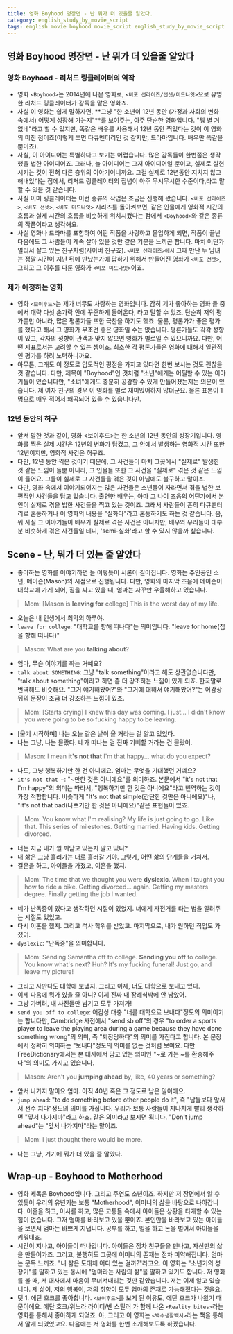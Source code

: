 ```yaml
---
title: 영화 Boyhood 명장면 - 난 뭐가 더 있을줄 알았다.
category: english_study_by_movie_script
tags: english movie boyhood movie_script english_study_by_movie_script Boyhood
---
```


## 영화 Boyhood 명장면 - 난 뭐가 더 있을줄 알았다

### 영화 Boyhood - 리처드 링클레이터의 역작

- 영화 `<Boyhood>`는 2014년에 나온 영화로, `<비포 선라이즈/선셋/미드나잇>`으로 유명한 리처드 링클레이터가 감독을 맡은 영화죠. 
- 사실 이 영화는 쉽게 말하자면, **그냥 "한 소년이 12년 동안 (가정과 사회의 변화 속에서) 어떻게 성장해 가는지"**를 보여주는, 아주 단순한 영화입니다. "뭐 별 거 없네"라고 할 수 있지만, 똑같은 배우를 사용해서 12년 동안 찍었다는 것이 이 영화의 미친 점이죠(이렇게 쓰면 다큐멘터리인 것 같지만, 드라마입니다. 배우만 똑같을 뿐이죠).
- 사실, 이 아이디어는 특별하다고 보기는 어렵습니다. 많은 감독들이 한번쯤은 생각했을 법한 아이디어죠. 그러나, 늘 아이디어는 그저 아이디어일 뿐이고, 실제로 실현시키는 것이 전혀 다른 층위의 이야기이니까요. 그걸 실제로 12년동안 지치지 않고 해내었다는 점에서, 리처드 링클레이터의 집념이 아주 무시무시한 수준이다,라고 말할 수 있을 것 같습니다. 
- 사실 이미 링클레이터는 이런 종류의 작업은 조금은 진행해 왔습니다. `<비포 선라이즈>`, `<비포 선셋>`, `<비포 미드나잇>` 시리즈를 돌이켜보면, 같은 인물에게 영화적 시간의 흐름과 실제 시간의 흐름을 비슷하게 위치시켰다는 점에서 `<Boyhood>`와 같은 종류의 작품이라고 생각해요. 
- 사실 영화나 드라마를 포함하여 어떤 작품을 사랑하고 몰입하게 되면, 작품이 끝난 다음에도 그 사람들이 계속 살아 있을 것만 같은 기분을 느끼곤 합니다. 마치 어딘가 멀리서 살고 있는 친구처럼(사이버 친구죠). `<비포 선라이즈>에서` 그때 만난 두 남녀는 정말 시간이 지난 뒤에 만났는가에 답하기 위해서 만들어진 영화가 `<비포 선셋>`, 그리고 그 이후를 다룬 영화가 `<비포 미드나잇>`이죠. 

### 제가 애정하는 영화

- 영화 `<보이후드>`는 제가 너무도 사랑하는 영화입니다. 감히 제가 좋아하는 영화 들 중에서 대략 다섯 손가락 안에 꾸준하게 들어온다, 라고 말할 수 있죠. 단순히 저의 평가뿐만 아니라, 많은 평론가들 또한 극찬을 하기도 했죠. 물론, 평론가가 좋은 평가를 했다고 해서 그 영화가 무조건 좋은 영화일 수는 없습니다. 평론가들도 각각 성향이 있고, 각자의 성향이 관객과 맞지 않으면 영화가 별로일 수 있으니까요. 다만, 어떤 지표로서는 고려할 수 있는 셈이죠. 최소한 각 평론가들은 영화에 대해서 일관적인 평가를 하려 노력하니까요. 
- 아무튼, 그래도 이 정도로 압도적인 평점을 가지고 있다면 한번 보시는 것도 괜찮을 것 같습니다. 다만, 제목이 "Boyhood"인 것처럼 "소년"에게는 어필할 수 있는 이야기들이 있습니다만, "소녀"에게도 충분히 공감할 수 있게 만들어졌는지는 의문이 있습니다. 제 여자 친구의 경우 이 영화를 별로 재미있어하지 않더군요. 물론 표본이 1명으로 매우 적어서 왜곡되어 있을 수 있습니다만. 

### 12년 동안의 허구 

- 앞서 말한 것과 같이, 영화 <보이후드>는 한 소년의 12년 동안의 성장기입니다. 영화를 찍은 실제 시간은 12년의 변화가 담겼고, 그 안에서 발생하는 영화적 시간 또한 12년이지만, 영화적 사건은 허구죠. 
- 다만, 12년 동안 찍은 것이기 때문에, 그 사건들이 마치 그곳에서 "실제로" 발생한 것 같은 느낌이 들뿐 아니라, 그 인물들 또한 그 사건을 "실제로" 겪은 것 같은 느낌이 들어요. 그들이 실제로 그 사건들을 겪은 것이 아님에도 불구하고 말이죠. 
- 다만, 영화 속에서 이야기되어지는 많은 사건들은 소년들이 자라면서 겪을 법한 보편적인 사건들을 담고 있습니다. 출연한 배우는, 아마 그 나이 즈음의 어딘가에서 본인이 실제로 겪을 법한 사건들을 찍고 있는 것이죠. 그래서 사람들이 흔히 다큐멘터리로 혼동하거나 이 영화의 내용을 "실화다"라고 혼동하기도 하는 것 같습니다. 음, 뭐 사실 그 이야기들이 배우가 실제로 겪은 사건은 아니지만, 배우와 우리들이 대부분 비슷하게 겪은 사건들일 테니, 'semi-실화'라고 할 수 있지 않을까 싶습니다. 

## Scene - 난, 뭐가 더 있는 줄 알았다

- 좋아하는 영화를 이야기하면 늘 이렇듯이 서론이 길어집니다. 영화는 주인공인 소년, 메이슨(Mason)의 시점으로 진행됩니다. 다만, 영화의 마지막 즈음에 메이슨이 대학교에 가게 되어, 짐을 싸고 있을 때, 엄마는 자꾸만 우울해하고 있습니다.

> Mom: [Mason is **leaving for** college] This is the worst day of my life.

- 오늘은 내 인생에서 최악의 하루야. 
- `leave for college`: "대학교를 향해 떠나다"는 의미입니다. "leave for home(집을 향해 떠나다)"

> Mason: What are you **talking about**?

- 엄마, 무슨 이야기를 하는 거예요? 
- `talk about SOMETHING`: 그냥 "talk something"이라고 해도 상관없습니다만, "talk about something"이라고 하면 좀 더 강조하는 느낌이 있게 되죠. 한국말로 번역해도 비슷해요. "그거 얘기해봤어?"와 "그거에 대해서 얘기해봤어?"는 어감상 뒤의 문장이 조금 더 강조하는 느낌이 있죠.

> Mom: [Starts crying] I knew this day was coming. I just... I didn't know you were going to be so fucking happy to be leaving.

- [울기 시작하며] 나는 오늘 같은 날이 올 거라는 걸 알고 있었다. 
- 나는 그냥, 나는 몰랐다. 네가 떠나는 걸 진짜 기뻐할 거라는 건 몰랐어.

> Mason: I mean **it's not that** I'm that happy... what do you expect?

- 나도, 그냥 행복하기만 한 건 아니에요. 엄마는 무엇을 기대했던 거예요? 
- `it's not that ~`: "~만한 것은 아니에요"를 의미하죠. 본문에서 "it's not that I'm happy"의 의미는 따라서, "행복하기만 한 것은 아니에요"라고 번역하는 것이 가장 적합합니다. 비슷하게 "It's not that simple(간단한 것만은 아니에요)"나, "It's not that bad(나쁘기만 한 것은 아니에요)"같은 표현들이 있죠.

> Mom: You know what I'm realising? My life is just going to go. Like that. This series of milestones. Getting married. Having kids. Getting divorced. 

- 너는 지금 내가 뭘 깨닫고 있는지 알고 있니? 
- 내 삶은 그냥 흘러가는 대로 흘러갈 거야. 그렇게, 어떤 삶의 단계들을 거쳐서. 
- 결혼을 하고, 아이들을 가졌고, 이혼을 했지.

> Mom: The time that we thought you were **dyslexic**. When I taught you how to ride a bike. Getting divorced... again. Getting my masters degree. Finally getting the job I wanted. 

- 네가 난독증이 있다고 생각하던 시절이 있었지. 너에게 자전거를 타는 법을 알려주는 시절도 있었고. 
- 다시 이혼을 했지. 그리고 석사 학위를 받았고. 마지막으로, 내가 원하던 직업도 가졌어. 
- `dyslexic`: "난독증"을 의미합니다.

> Mom: Sending Samantha off to college. **Sending you off** to college. You know what's next? Huh? It's my fucking funeral! Just go, and leave my picture!

- 그리고 사만다도 대학에 보냈지. 그리고 이제, 너도 대학으로 보내고 있다.
- 이제 다음에 뭐가 있을 줄 아니? 이제 진짜 내 장례식밖에 안 남았어. 
- 그냥 가버려, 내 사진들만 남기고 모두 가져가!
- `send you off to college`: 어감상 대충 "너를 대학으로 보내다"정도의 의미이기는 합니다만, Cambridge 사전에서 "send sb off"의 경우 "to order a sports player to leave the playing area during a game because they have done something wrong"의 의미, 즉 "퇴장당하다"의 의미를 가진다고 합니다. 본 문장에서 정확히 의미하는 "보내다"정도의 의미를 없는 것처럼 보여요. 다만 FreeDictionary에서는 본 대사에서 담고 있는 의미인 "~로 가는 ~를 환송해주다"의 의미도 가지고 있습니다. 

> Mason: Aren't you **jumping ahead** by, like, 40 years or something?

- 앞서 나가지 말아요 엄마. 아직 40년 혹은 그 정도로 남은 일이에요. 
- `jump ahead`: "to do something before other people do it", 즉 "남들보다 앞서서 선수 치다"정도의 의미를 가집니다. 우리가 보통 사람들이 지나치게 빨리 생각하면 "앞서 나가지마"라고 하죠. 같은 의미라고 보시면 됩니다. "Don't jump ahead"는 "앞서 나가지마"라는 말이죠. 

> Mom: I just thought there would be more.

- 나는 그냥, 거기에 뭐가 더 있을 줄 알았다. 

## Wrap-up - Boyhood to Motherhood

- 영화 제목은 Boyhood입니다. 그리고 주연도 소년이죠. 하지만 저 장면에서 알 수 있듯이 우리의 유년기는 보통 "Motherhood", 어머니의 삶을 바탕으로 나아갑니다. 이혼을 하고, 이사를 하고, 많은 고통들 속에서 아이들은 상황을 타개할 수 있는 힘이 없습니다. 그저 엄마를 바라보고 있을 뿐이죠. 본인만을 바라보고 있는 아이들을 보면서 엄마는 바쁘게 지냅니다. 공부를 하고, 일을 하고 돈을 벌어서 아이들을 키워내죠. 
- 시간이 지나고, 아이들이 떠나갑니다. 아이들은 점차 친구들을 만나고, 자신만의 삶을 만들어가죠. 그리고, 불행히도 그곳에 어머니의 존재는 점차 미약해집니다. 엄마는 문득 느끼죠. "내 삶은 도대체 어디 있는 걸까?"라고요. 이 영화는 "소년기의 성장기"를 말하고 있는 동시에 "엄마라는 사람의 삶"을 말하고 있기도 합니다. 저 영화를 볼 때, 저 대사에서 마음이 무너져내리는 것만 같았습니다. 저는 이제 알고 있습니다. 제 삶이, 저의 행복이, 저의 취향이 모두 엄마의 존재로 가능해졌다는 것을요. 
- 덧 1. 에단 호크를 좋아합니다. `<보이후드>`를 보게 된 이유도, 에단 호크가 나왔기 때문이에요. 에단 호크/위노라 라이더/벤 스틸러 가 함께 나온 `<Reality bites>`라는 영화를 통해서 좋아하게 되었죠. 아, 그리고 이 영화는 `<백수생활백서>`라는 책을 통해서 알게 되었었고요. 다음에는 저 영화를 한번 소개해보도록 하겠습니다. 
